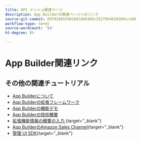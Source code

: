 ```yaml
---
title: API メッシュ関連ページ
description: App Builderの関連ページへのリンク
source-git-commit: 6979188559818d3db0369c3527954b39109ccc60
workflow-type: tm+mt
source-wordcount: '54'
ht-degree: 0%

---
```


# App Builder関連リンク

## その他の関連チュートリアル

* [App Builderについて](../app-builder/introduction-to-app-builder.md)
* [App Builderの拡張フレームワーク](../app-builder/extensibility-framework-commerce-eventing.md)
* [App Builderの機能デモ](../app-builder/app-builder-functional-demonstration.md)
* [App Builderの技術概要](../app-builder/app-builder-technical-overview.md)
* [ 拡張機能情報の概要の入力 ](https://developer.adobe.com/commerce/marketplace/guides/sellers/extension-information/){target="_blank"}
* [App BuilderのAmazon Sales Channel](https://developer.adobe.com/commerce/extensibility/amazon-sales-channel/){target="_blank"}
* [ 管理 UI SDK](https://developer.adobe.com/commerce/extensibility/admin-ui-sdk/){target="_blank"}
